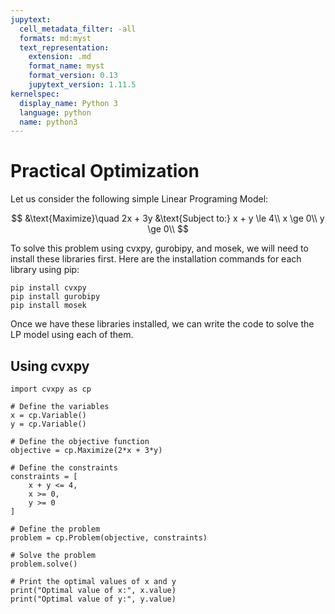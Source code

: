 ```yaml
---
jupytext:
  cell_metadata_filter: -all
  formats: md:myst
  text_representation:
    extension: .md
    format_name: myst
    format_version: 0.13
    jupytext_version: 1.11.5
kernelspec:
  display_name: Python 3
  language: python
  name: python3
---
```


# Practical Optimization

Let us consider the following simple Linear Programing Model:

$$
&\text{Maximize}\quad 2x + 3y
&\text{Subject to:}
x + y \le 4\\
x \ge 0\\
y \ge 0\\
$$

To solve this problem using cvxpy, gurobipy, and mosek, we will need to install these libraries first. Here are the installation commands for each library using pip:

```{code-cell}
pip install cvxpy
pip install gurobipy
pip install mosek
```

Once we have these libraries installed, we can write the code to solve the LP model using each of them.
## Using cvxpy
```{code-cell}
import cvxpy as cp

# Define the variables
x = cp.Variable()
y = cp.Variable()

# Define the objective function
objective = cp.Maximize(2*x + 3*y)

# Define the constraints
constraints = [
    x + y <= 4,
    x >= 0,
    y >= 0
]

# Define the problem
problem = cp.Problem(objective, constraints)

# Solve the problem
problem.solve()

# Print the optimal values of x and y
print("Optimal value of x:", x.value)
print("Optimal value of y:", y.value)
```

